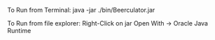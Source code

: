 To Run from Terminal:
	java -jar ./bin/Beerculator.jar

To Run from file explorer:
    Right-Click on jar
	Open With -> Oracle Java Runtime
